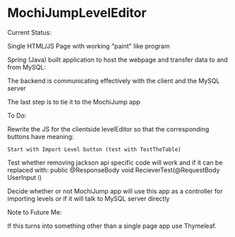# MochiJumpLevelEditor

Current Status:

Single HTML/JS Page with working "paint" like program

Spring (Java) built application to host the webpage and transfer data to and from MySQL:

The backend is communicating effectively with the client and the MySQL server

The last step is to tie it to the MochiJump app

To Do:

Rewrite the JS for the clientside levelEditor so that the corresponding buttons have meaning:

	Start with Import Level button (test with TestTheTable)

Test whether removing jackson api specific code will work and if it can be replaced with:
	public @ResponseBody void RecieverTest(@RequestBody UserInput i)

Decide whether or not MochiJump app will use this app as a controller for importing levels or if it will talk to MySQL server directly

Note to Future Me:

If this turns into something other than a single page app use Thymeleaf.
